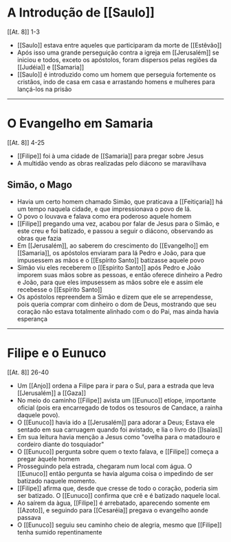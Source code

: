 # A Introdução de [[Saulo]]
[[At. 8]] 1-3
- [[Saulo]] estava entre aqueles que participaram da morte de [[Estêvão]]
- Após isso uma grande perseguição contra a igreja em [[Jerusalém]] se iniciou e todos, exceto os apóstolos, foram dispersos pelas regiões da [[Judéia]] e [[Samaria]]
- [[Saulo]] é introduzido como um homem que perseguia fortemente os cristãos, indo de casa em casa e arrastando homens e mulheres para lançá-los na prisão
---
# O Evangelho em Samaria
[[At. 8]] 4-25
- [[Filipe]] foi à uma cidade de [[Samaria]] para pregar sobre Jesus
- A multidão vendo as obras realizadas pelo diácono se maravilhava
## Simão, o Mago
- Havia um certo homem chamado Simão, que praticava a [[Feitiçaria]] há um tempo naquela cidade, e que impressionava o povo de lá.
- O povo o louvava e falava como era poderoso aquele homem
- [[Filipe]] pregando uma vez, acabou por falar de Jesus para o Simão, e este creu e foi batizado, e passou a seguir o diácono, observando as obras que fazia
- Em [[Jerusalém]], ao saberem do crescimento do [[Evangelho]] em [[Samaria]], os apóstolos enviaram para lá Pedro e João, para que impusessem as mãos e o [[Espírito Santo]] batizasse aquele povo
- Simão viu eles receberem o [[Espírito Santo]] após Pedro e João imporem suas mãos sobre as pessoas, e então oferece dinheiro a Pedro e João, para que eles impusessem as mãos sobre ele e assim ele recebesse o [[Espírito Santo]]
- Os apóstolos repreendem a Simão e dizem que ele se arrependesse, pois queria comprar com dinheiro o dom de Deus, mostrando que seu coração não estava totalmente alinhado com o do Pai, mas ainda havia esperança
---
# Filipe e o Eunuco
[[At. 8]] 26-40
- Um [[Anjo]] ordena a Filipe para ir para o Sul, para a estrada que leva [[Jerusalém]] a [[Gaza]]
- No meio do caminho [[Filipe]] avista um [[Eunuco]] etíope, importante oficial (pois era encarregado de todos os tesouros de Candace, a rainha daquele povo).
- O [[Eunuco]] havia ido a [[Jerusalém]] para adorar a Deus; Estava ele sentado em sua carruagem quando foi avistado, e lia o livro do [[Isaías]]
- Em sua leitura havia menção a Jesus como "ovelha para o matadouro e cordeiro diante do tosquiador"
- O [[Eunuco]] pergunta sobre quem o texto falava, e [[Filipe]] começa a pregar àquele homem
- Prosseguindo pela estrada, chegaram num local com água. O [[Eunuco]] então pergunta se havia alguma coisa o impedindo de ser batizado naquele momento.
- [[Filipe]] afirma que, desde que cresse de todo o coração, poderia sim ser batizado. O [[Eunuco]] confirma que crê e é batizado naquele local.
- Ao saírem da àgua, [[Filipe]] é arrebatado, aparecendo somente em [[Azoto]], e seguindo para [[Cesaréia]] pregava o evangelho aonde passava
- O [[Eunuco]] seguiu seu caminho cheio de alegria, mesmo que [[Filipe]] tenha sumido repentinamente